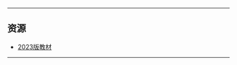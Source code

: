 <!--
## 课程总览  
- 难度评分 Nan / 10 （0 份）  
- 实用评分 不做评分 / 10  
-->

---

## 资源
- [2023版教材](https://cqu-openlib.lanzouh.com/imUpj1upjm0d)

---

<!--
## 老师们
- #### 鄢显俊  
    - 内容评分 0/10 （1 份）  
    - 分数评分 0/10 （1 份）  
    - 对该老师的评价：  
        `
        事情贼多，每节课都要点到，三观非常炸裂（炸裂到我经常怀疑他是不是在反串），标榜自己的课是“事多也分多”，但实际上分一点也不高，千万避雷！！
        `  @ perlitic  
-->
